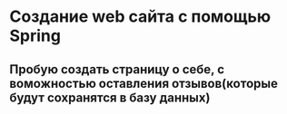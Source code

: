 # Создание web сайта с помощью Spring
## Пробую создать страницу о себе, с воможностью оставления отзывов(которые будут сохранятся в базу данных)